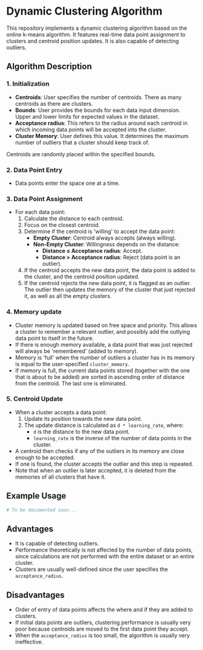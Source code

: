 # Dynamic Clustering Algorithm

This repository implements a dynamic clustering algorithm based on the online k-means algorithm. It features real-time data point assignment to clusters and centroid position updates. It is also capable of detecting outliers.

## Algorithm Description

### 1. Initialization

- **Centroids**: User specifies the number of centroids. There as many centroids as there are clusters.
- **Bounds**: User provides the bounds for each data input dimension. Upper and lower limits for expected values in the dataset.
- **Acceptance radius**: This refers to the radius around each centroid in which incoming data points will be accepted into the cluster.
- **Cluster Memory**: User defines this value. It determines the maximum number of outliers that a cluster should keep track of.

Centroids are randomly placed within the specified bounds.

### 2. Data Point Entry

- Data points enter the space one at a time.

### 3. Data Point Assignment

- For each data point:
  1. Calculate the distance to each centroid.
  2. Focus on the closest centroid.
  3. Determine if the centroid is 'willing' to accept the data point:
     - **Empty Cluster**: Centroid always accepts (always willing).
     - **Non-Empty Cluster**: Willingness depends on the distance:
       - **Distance ≤ Acceptance radius**: Accept.
       - **Distance > Acceptance radius**: Reject (data point is an outlier).
  4. If the centroid accepts the new data point, the data point is added to the cluster, and the centroid position updated.
  5. If the centroid rejects the new data point, it is flagged as an outlier. The outlier then updates the memory of the cluster that just rejected it, as well as all the empty clusters.

### 4. Memory update

- Cluster memory is updated based on free space and priority. This allows a cluster to remember a relevant outlier, and possibly add the outlying data point to itself in the future.
- If there is enough memory available, a data point that was just rejected will always be 'remembered' (added to memory).
- Memory is 'full' when the number of outliers a cluster has in its memory is equal to the user-specified `cluster_memory`.
- If memory is full, the current data points stored (together with the one that is about to be added) are sorted in ascending order of distance from the centroid. The last one is eliminated.

### 5. Centroid Update

- When a cluster accepts a data point:
  1. Update its position towards the new data point.
  2. The update distance is calculated as `d * learning_rate`, where:
     - `d` is the distance to the new data point.
     - `learning_rate` is the inverse of the number of data points in the cluster.
- A centroid then checks if any of the outliers in its memory are close enough to be accepted. 
- If one is found, the cluster accepts the outlier and this step is repeated.
- Note that when an outlier is later accepted, it is deleted from the memories of all clusters that have it.

## Example Usage

```python
# To be documented soon...

```

## Advantages
- It is capable of detecting outliers.
- Performance theoretically is not affected by the number of data points, since calculations are not performed with the entire dataset or an entire cluster.
- Clusters are usually well-defined since the user specifies the `acceptance_radius`.

## Disadvantages
- Order of entry of data points affects the where and if they are added to clusters.
- If initial data points are outliers, clustering performance is usually very poor because centroids are moved to the first data point they accept.
- When the `acceptance_radius` is too small, the algorithm is usually very ineffective.